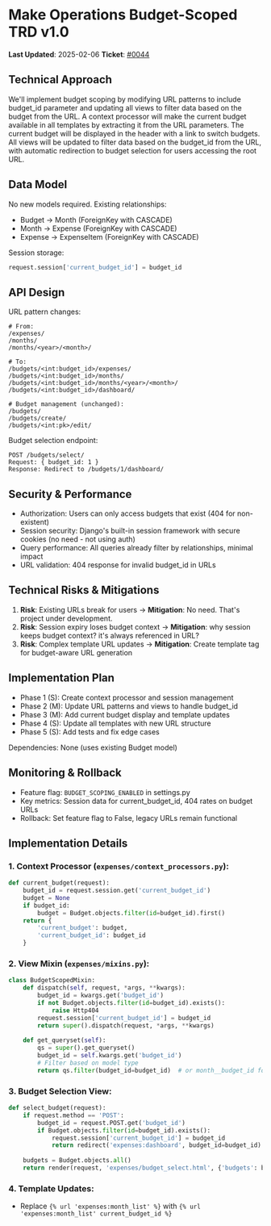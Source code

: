 # Make Operations Budget-Scoped TRD v1.0

**Last Updated**: 2025-02-06
**Ticket**: [#0044](https://github.com/MarcinOrlowski/pyggy-expense-tracker/issues/44)

## Technical Approach

We'll implement budget scoping by modifying URL patterns to include budget_id parameter and updating all views to filter data based on the budget from the URL. A context processor will make the current budget available in all templates by extracting it from the URL parameters. The current budget will be displayed in the header with a link to switch budgets. All views will be updated to filter data based on the budget_id from the URL, with automatic redirection to budget selection for users accessing the root URL.

## Data Model

No new models required. Existing relationships:

- Budget → Month (ForeignKey with CASCADE)
- Month → Expense (ForeignKey with CASCADE)
- Expense → ExpenseItem (ForeignKey with CASCADE)

Session storage:

```python
request.session['current_budget_id'] = budget_id
```

## API Design

URL pattern changes:

```
# From:
/expenses/
/months/
/months/<year>/<month>/

# To:
/budgets/<int:budget_id>/expenses/
/budgets/<int:budget_id>/months/
/budgets/<int:budget_id>/months/<year>/<month>/
/budgets/<int:budget_id>/dashboard/

# Budget management (unchanged):
/budgets/
/budgets/create/
/budgets/<int:pk>/edit/
```

Budget selection endpoint:

```
POST /budgets/select/
Request: { budget_id: 1 }
Response: Redirect to /budgets/1/dashboard/
```

## Security & Performance

- Authorization: Users can only access budgets that exist (404 for non-existent)
- Session security: Django's built-in session framework with secure cookies (no need - not using auth)
- Query performance: All queries already filter by relationships, minimal impact
- URL validation: 404 response for invalid budget_id in URLs

## Technical Risks & Mitigations

1. **Risk**: Existing URLs break for users → **Mitigation**: No need. That's project under development.
2. **Risk**: Session expiry loses budget context → **Mitigation**: why session keeps budget context? it's always referenced in URL?
3. **Risk**: Complex template URL updates → **Mitigation**: Create template tag for budget-aware URL generation

## Implementation Plan

- Phase 1 (S): Create context processor and session management
- Phase 2 (M): Update URL patterns and views to handle budget_id
- Phase 3 (M): Add current budget display and template updates
- Phase 4 (S): Update all templates with new URL structure
- Phase 5 (S): Add tests and fix edge cases

Dependencies: None (uses existing Budget model)

## Monitoring & Rollback

- Feature flag: `BUDGET_SCOPING_ENABLED` in settings.py
- Key metrics: Session data for current_budget_id, 404 rates on budget URLs
- Rollback: Set feature flag to False, legacy URLs remain functional

## Implementation Details

### 1. Context Processor (`expenses/context_processors.py`):

```python
def current_budget(request):
    budget_id = request.session.get('current_budget_id')
    budget = None
    if budget_id:
        budget = Budget.objects.filter(id=budget_id).first()
    return {
        'current_budget': budget,
        'current_budget_id': budget_id
    }
```

### 2. View Mixin (`expenses/mixins.py`):

```python
class BudgetScopedMixin:
    def dispatch(self, request, *args, **kwargs):
        budget_id = kwargs.get('budget_id')
        if not Budget.objects.filter(id=budget_id).exists():
            raise Http404
        request.session['current_budget_id'] = budget_id
        return super().dispatch(request, *args, **kwargs)
    
    def get_queryset(self):
        qs = super().get_queryset()
        budget_id = self.kwargs.get('budget_id')
        # Filter based on model type
        return qs.filter(budget_id=budget_id)  # or month__budget_id for expenses
```

### 3. Budget Selection View:

```python
def select_budget(request):
    if request.method == 'POST':
        budget_id = request.POST.get('budget_id')
        if Budget.objects.filter(id=budget_id).exists():
            request.session['current_budget_id'] = budget_id
            return redirect('expenses:dashboard', budget_id=budget_id)
    
    budgets = Budget.objects.all()
    return render(request, 'expenses/budget_select.html', {'budgets': budgets})
```

### 4. Template Updates:

- Replace `{% url 'expenses:month_list' %}` with `{% url 'expenses:month_list' current_budget_id %}`

